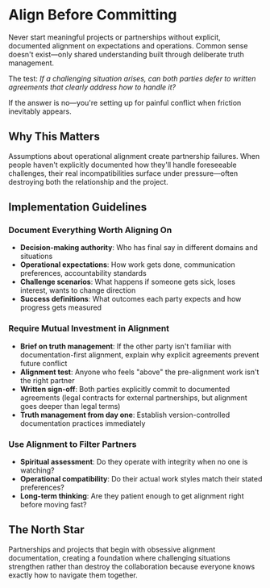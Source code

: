 # Align Before Committing

Never start meaningful projects or partnerships without explicit, documented alignment on expectations and operations. Common sense doesn't exist—only shared understanding built through deliberate truth management.

The test: *If a challenging situation arises, can both parties defer to written agreements that clearly address how to handle it?*

If the answer is no—you're setting up for painful conflict when friction inevitably appears.

## Why This Matters

Assumptions about operational alignment create partnership failures. When people haven't explicitly documented how they'll handle foreseeable challenges, their real incompatibilities surface under pressure—often destroying both the relationship and the project.

## Implementation Guidelines

### Document Everything Worth Aligning On
- **Decision-making authority**: Who has final say in different domains and situations
- **Operational expectations**: How work gets done, communication preferences, accountability standards
- **Challenge scenarios**: What happens if someone gets sick, loses interest, wants to change direction
- **Success definitions**: What outcomes each party expects and how progress gets measured

### Require Mutual Investment in Alignment
- **Brief on truth management**: If the other party isn't familiar with documentation-first alignment, explain why explicit agreements prevent future conflict
- **Alignment test**: Anyone who feels "above" the pre-alignment work isn't the right partner
- **Written sign-off**: Both parties explicitly commit to documented agreements (legal contracts for external partnerships, but alignment goes deeper than legal terms)
- **Truth management from day one**: Establish version-controlled documentation practices immediately

### Use Alignment to Filter Partners
- **Spiritual assessment**: Do they operate with integrity when no one is watching?
- **Operational compatibility**: Do their actual work styles match their stated preferences?
- **Long-term thinking**: Are they patient enough to get alignment right before moving fast?

## The North Star

Partnerships and projects that begin with obsessive alignment documentation, creating a foundation where challenging situations strengthen rather than destroy the collaboration because everyone knows exactly how to navigate them together.
